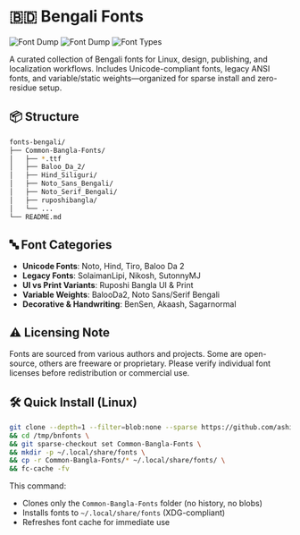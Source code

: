 # 🇧🇩 Bengali Fonts

![Font Dump](https://img.shields.io/badge/বাংলা-006a4e?logoColor=ffffff)
![Font Dump](https://img.shields.io/badge/ফন্ট-ff0000?logoColor=ffffff)
![Font Types](https://img.shields.io/badge/TTF%20%7C%20OTF-included-blue)

A curated collection of Bengali fonts for Linux, design, publishing, and localization workflows. Includes Unicode-compliant fonts, legacy ANSI fonts, and variable/static weights—organized for sparse install and zero-residue setup.

## 📦 Structure

```bash
fonts-bengali/
├── Common-Bangla-Fonts/
│   ├── *.ttf
│   ├── Baloo_Da_2/
│   ├── Hind_Siliguri/
│   ├── Noto_Sans_Bengali/
│   ├── Noto_Serif_Bengali/
│   ├── ruposhibangla/
│   └── ...
└── README.md
```

## 🔤 Font Categories

- **Unicode Fonts**: Noto, Hind, Tiro, Baloo Da 2
- **Legacy Fonts**: SolaimanLipi, Nikosh, SutonnyMJ
- **UI vs Print Variants**: Ruposhi Bangla UI & Print
- **Variable Weights**: BalooDa2, Noto Sans/Serif Bengali
- **Decorative & Handwriting**: BenSen, Akaash, Sagarnormal

## ⚠️ Licensing Note

Fonts are sourced from various authors and projects. Some are open-source, others are freeware or proprietary. Please verify individual font licenses before redistribution or commercial use.

## 🛠️ Quick Install (Linux)

```bash
git clone --depth=1 --filter=blob:none --sparse https://github.com/ashik-maybe/fonts-bengali.git /tmp/bnfonts \
&& cd /tmp/bnfonts \
&& git sparse-checkout set Common-Bangla-Fonts \
&& mkdir -p ~/.local/share/fonts \
&& cp -r Common-Bangla-Fonts/* ~/.local/share/fonts/ \
&& fc-cache -fv
```

This command:

- Clones only the `Common-Bangla-Fonts` folder (no history, no blobs)
- Installs fonts to `~/.local/share/fonts` (XDG-compliant)
- Refreshes font cache for immediate use

<!-- ## 🧵 Selective Install (e.g. Noto Only)

```bash
find Common-Bangla-Fonts/Noto_* -type f -iname "*.ttf" \
  -exec cp {} ~/.local/share/fonts/ \; \
&& fc-cache -fv
``` -->
